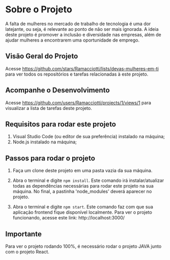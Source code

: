 # Sobre o Projeto

A falta de mulheres no mercado de trabalho de tecnologia é uma dor latejante, ou seja, é relevante ao ponto de não ser mais ignorada. A ideia deste projeto é promover a inclusão e diversidade nas empresas, além de ajudar mulheres a encontrarem uma oportunidade de emprego.

## Visão Geral do Projeto

Acesse https://github.com/stars/Ramacciotti/lists/devas-mulheres-em-ti para ver todos os repositórios e tarefas relacionadas à este projeto.

## Acompanhe o Desenvolvimento

Acesse https://github.com/users/Ramacciotti/projects/1/views/1 para visualizar a lista de tarefas deste projeto.

## Requisitos para rodar este projeto

1) Visual Studio Code (ou editor de sua preferência) instalado na máquina;
2) Node.js instalado na máquina;

## Passos para rodar o projeto

1) Faça um clone deste projeto em uma pasta vazia da sua máquina.

2) Abra o terminal e digite `npm install`. Este comando irá instalar/atualizar todas as dependências necessárias para rodar este projeto na sua máquina. No final, a pastinha 'node_modules' deverá aparecer no projeto.

3) Abra o terminal e digite `npm start`. Este comando faz com que sua aplicação frontend fique disponível localmente. Para ver o projeto funcionando, acesse este link: http://localhost:3000/

## Importante

Para ver o projeto rodando 100%, é necessário rodar o projeto JAVA junto com o projeto React.


